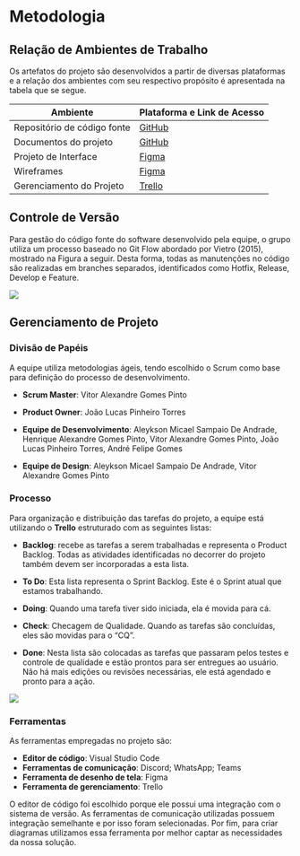 
# Metodologia

## Relação de Ambientes de Trabalho

Os artefatos do projeto são desenvolvidos a partir de diversas plataformas e a relação dos 
ambientes com seu respectivo propósito é apresentada na tabela que se segue.

|Ambiente                         |Plataforma e Link de Acesso                                                                                |
|---------------------------------|-----------------------------------------------------------------------------------------------------------|
|Repositório de código fonte      |[GitHub](https://github.com/ICEI-PUC-Minas-PMV-ADS/pmv-ads-2023-1-e3-proj-mov-t5-agenda-servico)          |
|Documentos do projeto            |[GitHub](https://github.com/ICEI-PUC-Minas-PMV-ADS/pmv-ads-2023-1-e3-proj-mov-t5-agenda-servico)          |
|Projeto de Interface             |[Figma](https://www.figma.com/file/7Jf4A9oglSVTqOe7MmiqwR/Wireframe?node-id=0%3A1&t=ZhzVtIZPrciItKkM-1)                      |
|Wireframes                       |[Figma](https://www.figma.com/file/7Jf4A9oglSVTqOe7MmiqwR/Wireframe?node-id=0%3A1&t=ZhzVtIZPrciItKkM-1)                     |
|Gerenciamento do Projeto         |[Trello](https://trello.com/b/h5OMkXii/projetoagenda)                                                            |

## Controle de Versão

Para gestão do código fonte do software desenvolvido pela equipe, o grupo utiliza um processo baseado no Git Flow abordado por Vietro (2015), mostrado na Figura a seguir. Desta forma, todas as manutenções no código são realizadas em branches separados, identificados como Hotfix, Release, Develop e Feature.

<img src="https://github.com/ICEI-PUC-Minas-PMV-ADS/pmv-ads-2023-1-e3-proj-mov-t5-agenda-servico/blob/d0c1fee0128b197a881b17182860f56c2e8229c3/docs/img/gestao_de_codigo_fonte.jpg"/>

## Gerenciamento de Projeto

### Divisão de Papéis

A equipe utiliza metodologias ágeis, tendo escolhido o Scrum como base para definição do 
processo de desenvolvimento.

- **Scrum Master**: Vitor Alexandre Gomes Pinto

- **Product Owner**: João Lucas Pinheiro Torres

- **Equipe de Desenvolvimento**: Aleykson Micael Sampaio De Andrade, Henrique Alexandre Gomes Pinto, Vitor Alexandre Gomes Pinto, João Lucas Pinheiro Torres, André Felipe Gomes

- **Equipe de Design**: Aleykson Micael Sampaio De Andrade, Vitor Alexandre Gomes Pinto


### Processo

Para organização e distribuição das tarefas do projeto, a equipe está utilizando o **Trello** estruturado com as seguintes listas:

- **Backlog**: recebe  as  tarefas  a  serem  trabalhadas  e  representa  o  Product  Backlog. Todas as atividades identificadas no decorrer do projeto também devem ser incorporadas a esta lista.

- **To Do**: Esta lista representa o Sprint Backlog. Este é o Sprint atual que estamos trabalhando.

- **Doing**: Quando uma tarefa tiver sido iniciada, ela é movida para cá.

- **Check**: Checagem de Qualidade. Quando as tarefas são concluídas, eles são movidas para o “CQ”. 

- **Done**: Nesta lista são colocadas as tarefas que passaram pelos testes e controle de qualidade e estão prontos para ser entregues ao usuário. Não há mais edições ou revisões necessárias, ele está agendado e pronto para a ação.

<img src="https://github.com/ICEI-PUC-Minas-PMV-ADS/pmv-ads-2023-1-e3-proj-mov-t5-agenda-servico/blob/d0c1fee0128b197a881b17182860f56c2e8229c3/docs/img/kanban.png">

### Ferramentas

As ferramentas empregadas no projeto são:

- **Editor de código**: Visual Studio Code
- **Ferramentas de comunicação**: Discord; WhatsApp; Teams
- **Ferramenta de desenho de tela**: Figma
- **Ferramenta de gerenciamento**: Trello

O editor de código foi escolhido porque ele possui uma integração com o sistema de versão. As ferramentas de comunicação utilizadas possuem integração semelhante e por isso foram selecionadas. Por fim, para criar diagramas utilizamos essa ferramenta por melhor captar as necessidades da nossa solução.

